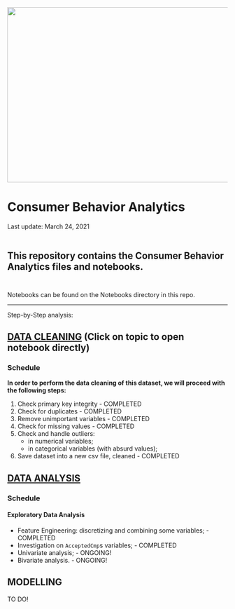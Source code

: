 <img src="../images/cbanalytics.png" width="800" height="400">

# Consumer Behavior Analytics
Last update: March 24, 2021
<br><br>
## This repository contains the Consumer Behavior Analytics files and notebooks.<br><br>

Notebooks can be found on the Notebooks directory in this repo.

_____________________________

Step-by-Step analysis:

## [DATA CLEANING](https://github.com/renanfmoises/consumer-behavior-analytics/blob/master/notebooks/01.%20Consumer%20Behavior%20Analytics%20-%20Data%20Cleaning.ipynb) (Click on topic to open notebook directly)
### Schedule

**In order to perform the data cleaning of this dataset, we will proceed with the following steps:**

1. Check primary key integrity - COMPLETED
2. Check for duplicates - COMPLETED
3. Remove unimportant variables - COMPLETED
4. Check for missing values - COMPLETED
5. Check and handle outliers:
    - in numerical variables;
    - in categorical variables (with absurd values);
6. Save dataset into a new csv file, cleaned - COMPLETED


## [DATA ANALYSIS](https://github.com/renanfmoises/consumer-behavior-analytics/blob/master/notebooks/02.%20Consumer%20Behavior%20Analytics%20-%20Data%20Analysis.ipynb)
### Schedule

#### Exploratory Data Analysis
- Feature Engineering: discretizing and combining some variables; - COMPLETED
- Investigation on `AcceptedCmp`s variables; - COMPLETED
- Univariate analysis; - ONGOING!
- Bivariate analysis. - ONGOING!


## MODELLING
TO DO!<br><br>
